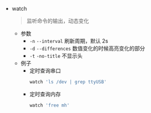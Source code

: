 - watch
  > 监听命令的输出，动态变化
	- 参数
		- `-n` `--interval` 刷新周期，默认 2s
		- `-d` `--differences` 数值变化的时候高亮变化的部分
		- `-t` `-no-title` 不显示头
	- 例子
		- 定时查询串口
		  ```bash
		  watch 'ls /dev | grep ttyUSB'
		  ```
		- 定时查询内存
		  ```bash 
		  watch 'free mh'
		  ```